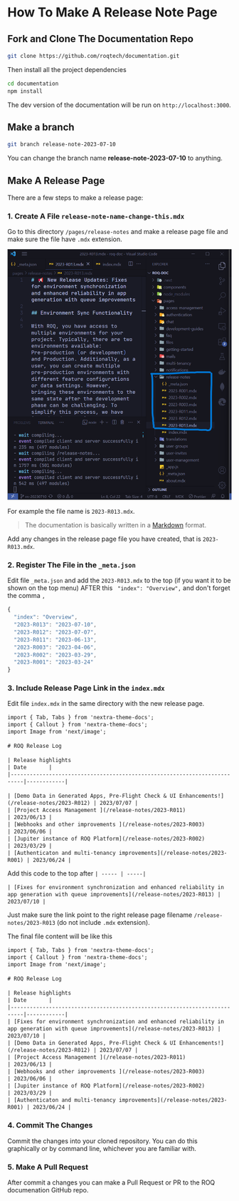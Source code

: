 # How To Make A Release Note Page

## Fork and Clone The Documentation Repo

```sh
git clone https://github.com/roqtech/documentation.git
```

Then install all the project dependencies

```sh
cd documentation
npm install
```

The dev version of the documentation will be run on `http://localhost:3000`.

## Make a branch

```sh
git branch release-note-2023-07-10
```

You can change the branch name **release-note-2023-07-10** to anything.

## Make A Release Page

There are a few steps to make a release page: 

### 1. Create A File `release-note-name-change-this.mdx`
Go to this directory `/pages/release-notes` and make a release page file and make sure the file have `.mdx` extension.

![create a release note page](images/create-page.png)

 For example the file name is `2023-R013.mdx`.

> The documentation is basically written in a [Markdown](https://www.markdownguide.org/) format.

Add any changes in the release page file you have created, that is `2023-R013.mdx`.

### 2. Register The File in the `_meta.json`

Edit file `_meta.json` and add the `2023-R013.mdx` to the top (if you want it to be shown on the top menu) AFTER this ` "index": "Overview",` and don't forget the comma `,`

```js
{
  "index": "Overview",
  "2023-R013": "2023-07-10",
  "2023-R012": "2023-07-07",
  "2023-R011": "2023-06-13",
  "2023-R003": "2023-04-06",
  "2023-R002": "2023-03-29",
  "2023-R001": "2023-03-24"
}

```

### 3. Include Release Page Link in the `index.mdx`

Edit file `index.mdx` in the same directory with the new release page.


```tsx
import { Tab, Tabs } from 'nextra-theme-docs';
import { Callout } from 'nextra-theme-docs';
import Image from 'next/image';

# ROQ Release Log

| Release highlights                                                       | Date       |
|--------------------------------------------------------------------------|------------|

| [Demo Data in Generated Apps, Pre-Flight Check & UI Enhancements!](/release-notes/2023-R012) | 2023/07/07 |     
| [Project Access Management ](/release-notes/2023-R011)                   | 2023/06/13 |     
| [Webhooks and other improvements ](/release-notes/2023-R003)             | 2023/06/06 |     
| [Jupiter instance of ROQ Platform](/release-notes/2023-R002)             | 2023/03/29 |     
| [Authenticaton and multi-tenancy improvements](/release-notes/2023-R001) | 2023/06/24 |

```

Add this code to the top after `| ----- | -----|`

```
| [Fixes for environment synchronization and enhanced reliability in app generation with queue improvements](/release-notes/2023-R013) | 2023/07/10 |     

```

Just make sure the link point to the right release page filename
`/release-notes/2023-R013` (do not include `.mdx` extension).

The final file content will be like this

```
import { Tab, Tabs } from 'nextra-theme-docs';
import { Callout } from 'nextra-theme-docs';
import Image from 'next/image';

# ROQ Release Log

| Release highlights                                                       | Date       |
|--------------------------------------------------------------------------|------------|
| [Fixes for environment synchronization and enhanced reliability in app generation with queue improvements](/release-notes/2023-R013) | 2023/07/10 |     
| [Demo Data in Generated Apps, Pre-Flight Check & UI Enhancements!](/release-notes/2023-R012) | 2023/07/07 |     
| [Project Access Management ](/release-notes/2023-R011)                   | 2023/06/13 |     
| [Webhooks and other improvements ](/release-notes/2023-R003)             | 2023/06/06 |     
| [Jupiter instance of ROQ Platform](/release-notes/2023-R002)             | 2023/03/29 |     
| [Authenticaton and multi-tenancy improvements](/release-notes/2023-R001) | 2023/06/24 |
```

### 4. Commit The Changes

Commit the changes into your cloned repository. You can do this graphically or by command line, whichever you are familiar with.

### 5. Make A Pull Request

After commit a changes you can make a Pull Request or PR to the ROQ documenation GitHub repo.


